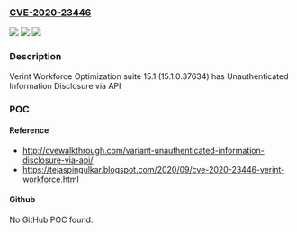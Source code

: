 ### [CVE-2020-23446](https://cve.mitre.org/cgi-bin/cvename.cgi?name=CVE-2020-23446)
![](https://img.shields.io/static/v1?label=Product&message=n%2Fa&color=blue)
![](https://img.shields.io/static/v1?label=Version&message=n%2Fa&color=blue)
![](https://img.shields.io/static/v1?label=Vulnerability&message=n%2Fa&color=brighgreen)

### Description

Verint Workforce Optimization suite 15.1 (15.1.0.37634) has Unauthenticated Information Disclosure via API

### POC

#### Reference
- http://cvewalkthrough.com/variant-unauthenticated-information-disclosure-via-api/
- https://tejaspingulkar.blogspot.com/2020/09/cve-2020-23446-verint-workforce.html

#### Github
No GitHub POC found.

